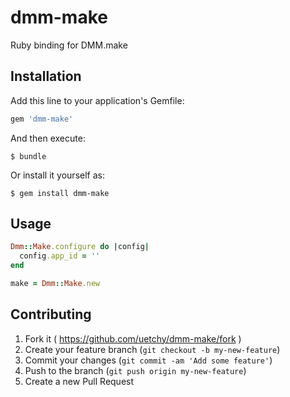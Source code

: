 # dmm-make

Ruby binding for DMM.make

## Installation

Add this line to your application's Gemfile:

```ruby
gem 'dmm-make'
```

And then execute:

    $ bundle

Or install it yourself as:

    $ gem install dmm-make

## Usage

```ruby
Dmm::Make.configure do |config|
  config.app_id = ''
end

make = Dmm::Make.new
```

## Contributing

1. Fork it ( https://github.com/uetchy/dmm-make/fork )
2. Create your feature branch (`git checkout -b my-new-feature`)
3. Commit your changes (`git commit -am 'Add some feature'`)
4. Push to the branch (`git push origin my-new-feature`)
5. Create a new Pull Request
